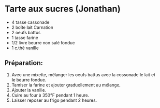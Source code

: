 # Tarte aux sucres (Jonathan)

- 4 tasse cassonade
- 2 boîte lait Carnation
- 2 oeufs battus
- 1 tasse farine
- 1/2 livre beurre non salé fondue
- 1 c.thé vanille

## Préparation:

1. Avec une mixette, mélanger les oeufs battus avec la cossonade le lait et le beurre fondue.
2. Tamiser la farine et ajouter graduellement au mélange.
3. Ajouter la vanille.
4. Cuire au four à 350°F pendant 1 heure.
5. Laisser reposer au frigo pendant 2 heures.
